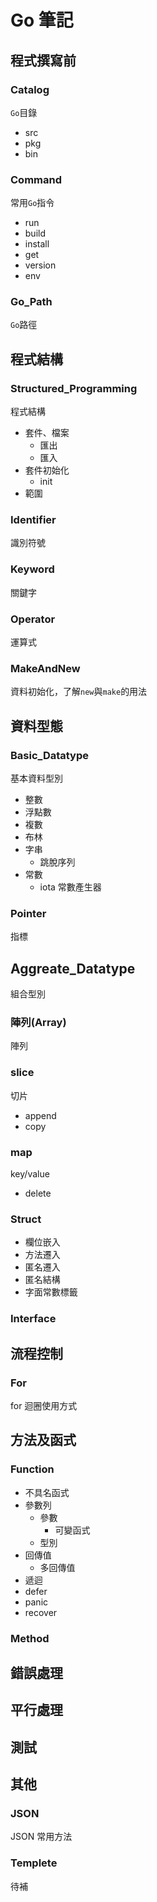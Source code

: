 # Go 筆記

## 程式撰寫前

### Catalog

`Go`目錄

* src
* pkg
* bin

### Command

常用`Go`指令

* run
* build
* install
* get
* version
* env

### Go_Path

`Go`路徑

## 程式結構

### Structured_Programming

程式結構

* 套件、檔案
    * 匯出
    * 匯入
* 套件初始化
    * init
* 範圍

### Identifier

識別符號

### Keyword

關鍵字

### Operator

運算式

### MakeAndNew

資料初始化，了解`new`與`make`的用法

## 資料型態

### Basic_Datatype

基本資料型別

* 整數
* 浮點數
* 複數
* 布林
* 字串
    * 跳脫序列
* 常數
    * iota 常數產生器

### Pointer

指標

## Aggreate_Datatype

組合型別

### 陣列(Array)

陣列

### slice

切片

* append
* copy

### map

key/value

* delete

### Struct

* 欄位嵌入
* 方法遷入
* 匿名遷入
* 匿名結構
* 字面常數標籤

### Interface

## 流程控制

### For

for 迴圈使用方式

## 方法及函式

### Function

* 不具名函式
* 參數列
    * 參數
        * 可變函式
    * 型別
* 回傳值
    * 多回傳值
* 遞迴
* defer 
* panic
* recover

###  Method

## 錯誤處理

## 平行處理

## 測試

## 其他

### JSON

JSON 常用方法

### Templete

待補